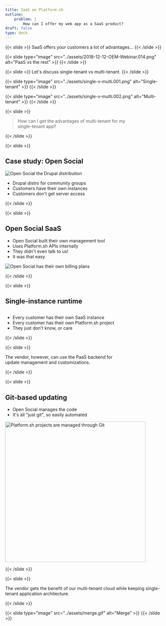 ```yaml
---
title: SaaS on Platform.sh
outline:
    problem: |
        How can I offer my web app as a SaaS product?
draft: false
type: deck
---
```


{{< slide >}}
SaaS offers your customers a lot of advantages...
{{< /slide >}}

{{< slide type="image" src="../assets/2018-12-12-OEM-Webinar.014.png" alt="PaaS vs the rest" >}}
{{< /slide >}}

{{< slide >}}
Let's discuss single-tenant vs multi-tenant.
{{< /slide >}}

{{< slide type="image" src="../assets/single-v-multi.001.png" alt="Single-tenant" >}}
{{< /slide >}}

{{< slide type="image" src="../assets/single-v-multi.002.png" alt="Multi-tenant" >}}
{{< /slide >}}

{{< slide >}}
<blockquote>How can I get the advantages of multi-tenant for my<br />single-tenant app?</blockquote>
{{< /slide >}}

{{< slide >}}
## Case study: Open Social

<div class="two-col top-align">
  <img src="../assets/2018-12-12-OEM-Webinar.022.png" alt="Open Social the Drupal distribution" />
  <ul>
    <li>Drupal distro for community groups</li>
    <li>Customers have their own instances</li>
    <li>Customers don't get server access</li>
  </ul>
</div>

{{< /slide >}}

{{< slide >}}
## Open Social SaaS

<div class="two-col top-align">
  <ul>
    <li>Open Social built their own management tool</li>
    <li>Uses Platform.sh APIs internally</li>
    <li>They didn't even talk to us!</li>
    <li>It was that easy</li>
  </ul>
  <img src="../assets/2018-12-12-OEM-Webinar.023.png" alt="Open Social has their own billing plans" />
</div>

{{< /slide >}}

{{< slide >}}

## Single-instance runtime

<div class="two-col top-align">
  <img src="../assets/2018-12-12-OEM-Webinar.025.png" alt="">
  <ul>
  <li>Every customer has their own SaaS instance</li>
  <li>Every customer has their own Platform.sh project</li>
  <li>They just don't know, or care</li>
  </ul>
</div>

{{< /slide >}}

{{< slide >}}
<p>The vendor, however, can use the PaaS backend for<br />update management and customizations.</p>
{{< /slide >}}

{{< slide >}}

## Git-based updating

<div class="two-col top-align">
  <ul>
    <li>Open Social manages the code</li>
    <li>It's all "just git", so easily automated</li>
  </ul>
  <img src="../assets/2018-12-12-OEM-Webinar.027.png" style="justify-self: center; height: 450px;" alt="Platform.sh projects are managed through Git">
</div>

{{< /slide >}}

{{< slide >}}
<p>The vendor gets the benefit of our multi-tenant cloud while keeping single-tenant application architecture.</p>
{{< /slide >}}

{{< slide type="image" src="../assets/merge.gif" alt="Merge" >}}
{{< /slide >}}
